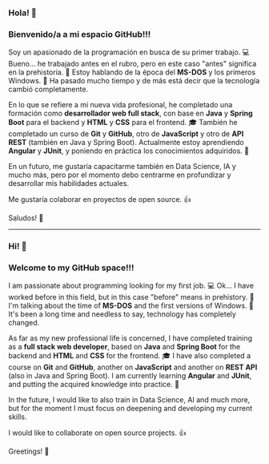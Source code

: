 ### Hola! :wave:
### Bienvenido/a a mi espacio GitHub!!!

Soy un apasionado de la programación en busca de su primer trabajo. :computer:
Bueno... he trabajado antes en el rubro, pero en este caso "antes" significa en la prehistoria. 🦕
Estoy hablando de la época del **MS-DOS** y los primeros Windows. :floppy_disk:
Ha pasado mucho tiempo y de más está decir que la tecnología cambió completamente.

En lo que se refiere a mi nueva vida profesional, he completado una formación como **desarrollador web full stack**, con base en **Java** y **Spring Boot** para el backend y **HTML** y **CSS** para el frontend. :mortar_board:
También he completado un curso de **Git** y **GitHub**, otro de **JavaScript** y otro de **API REST** (también en Java y Spring Boot).
Actualmente estoy aprendiendo **Angular** y **JUnit**, y poniendo en práctica los conocimientos adquiridos. 📖

En un futuro, me gustaría capacitarme también en Data Science, IA y mucho más, pero por el momento debo centrarme en profundizar y desarrollar mis habilidades actuales. 

Me gustaría colaborar en proyectos de open source. :+1:

Saludos! 🙋

---

### Hi! :wave:
### Welcome to my GitHub space!!!

I am passionate about programming looking for my first job. :computer:
Ok... I have worked before in this field, but in this case "before" means in prehistory. 🦕
I'm talking about the time of **MS-DOS** and the first versions of Windows. :floppy_disk:
It's been a long time and needless to say, technology has completely changed.

As far as my new professional life is concerned, I have completed training as a **full stack web developer**, based on **Java** and **Spring Boot** for the backend and **HTML** and **CSS** for the frontend. :mortar_board:
I have also completed a course on **Git** and **GitHub**, another on **JavaScript** and another on **REST API** (also in Java and Spring Boot).
I am currently learning **Angular** and **JUnit**, and putting the acquired knowledge into practice. 📖

In the future, I would like to also train in Data Science, AI and much more, but for the moment I must focus on deepening and developing my current skills.

I would like to collaborate on open source projects. :+1:

Greetings! 🙋







<!--
**yomatias20/yomatias20** is a ✨ _special_ ✨ repository because its `README.md` (this file) appears on your GitHub profile.

Here are some ideas to get you started:

- 🔭 I’m currently working on ...
- 🌱 I’m currently learning ...
- 👯 I’m looking to collaborate on ...
- 🤔 I’m looking for help with ...
- 💬 Ask me about ...
- 📫 How to reach me: ...
- 😄 Pronouns: ...
- ⚡ Fun fact: ...
-->
